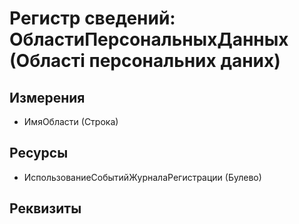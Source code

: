 ﻿# Регистр сведений: ОбластиПерсональныхДанных (Області персональних даних)

## Измерения

- ИмяОбласти (Строка)

## Ресурсы

- ИспользованиеСобытийЖурналаРегистрации (Булево)

## Реквизиты



